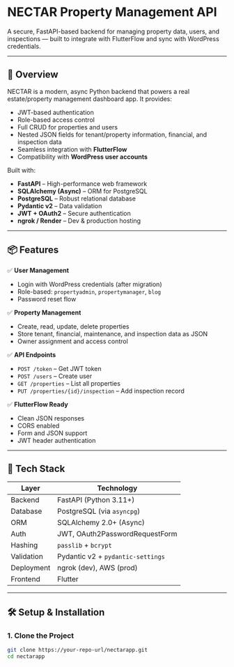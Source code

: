 # NECTAR Property Management API

A secure, FastAPI-based backend for managing property data, users, and inspections — built to integrate with FlutterFlow and sync with WordPress credentials.

---

## 🚀 Overview

NECTAR is a modern, async Python backend that powers a real estate/property management dashboard app. It provides:
- JWT-based authentication
- Role-based access control
- Full CRUD for properties and users
- Nested JSON fields for tenant/property information, financial, and inspection data
- Seamless integration with **FlutterFlow**
- Compatibility with **WordPress user accounts**

Built with:
- **FastAPI** – High-performance web framework
- **SQLAlchemy (Async)** – ORM for PostgreSQL
- **PostgreSQL** – Robust relational database
- **Pydantic v2** – Data validation
- **JWT + OAuth2** – Secure authentication
- **ngrok / Render** – Dev & production hosting

---

## 📦 Features

✅ **User Management**
- Login with WordPress credentials (after migration)
- Role-based: `propertyadmin`, `propertymanager`, `blog`
- Password reset flow

✅ **Property Management**
- Create, read, update, delete properties
- Store tenant, financial, maintenance, and inspection data as JSON
- Owner assignment and access control

✅ **API Endpoints**
- `POST /token` – Get JWT token
- `POST /users` – Create user
- `GET /properties` – List all properties
- `PUT /properties/{id}/inspection` – Add inspection record

✅ **FlutterFlow Ready**
- Clean JSON responses
- CORS enabled
- Form and JSON support
- JWT header authentication

---

## 🔧 Tech Stack

| Layer | Technology |
|------|------------|
| Backend | FastAPI (Python 3.11+) |
| Database | PostgreSQL (via `asyncpg`) |
| ORM | SQLAlchemy 2.0+ (Async) |
| Auth | JWT, OAuth2PasswordRequestForm |
| Hashing | `passlib` + `bcrypt` |
| Validation | Pydantic v2 + `pydantic-settings` |
| Deployment | ngrok (dev), AWS (prod) |
| Frontend |  Flutter |

---

## 🛠️ Setup & Installation

### 1. Clone the Project
```bash
git clone https://your-repo-url/nectarapp.git
cd nectarapp




